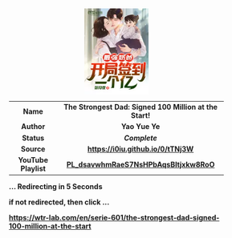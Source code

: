 
<meta charset="UTF-8">
<meta name="viewport" content="width=device-width, initial-scale=1.0">
<meta http-equiv="refresh" content="5;url=https://wtr-lab.com/en/serie-601/the-strongest-dad-signed-100-million-at-the-start">

<div style='margin: auto; width: 85%; padding: 10px;'>

<img src=".image/tsd:s100mats.webp" style='display: block; margin: auto; width: 30%;'>

| | |
| :---: | :---: |
| **Name** | **The Strongest Dad: Signed 100 Million at the Start!** |
| **Author** | **Yao Yue Ye** |
| **Status** | ***Complete*** |
| **Source** | **https://i0iu.github.io/0/tTNj3W** |
| **YouTube Playlist** | [**PL_dsavwhmRaeS7NsHPbAqsBItjxkw8RoO**](https://www.youtube.com/playlist?list=PL_dsavwhmRaeS7NsHPbAqsBItjxkw8RoO) |

**... Redirecting in 5 Seconds**

**if not redirected, then click ...**

**https://wtr-lab.com/en/serie-601/the-strongest-dad-signed-100-million-at-the-start**

</div>

